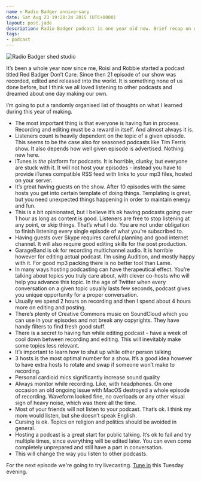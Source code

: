 ```yaml
---
name : Radio Badger anniversary
date: Sat Aug 23 19:28:24 2015 (UTC+0000)
layout: post.jade
description: Radio Badger podcast is one year old now. Brief recap on our fails and successes.
tags:
- podcast
---
```


<img src="/photos/radio-badger-studio.jpg" class="featured" alt="Radio Badger shed studio">

It’s been a whole year now since me, Roisi and Robbie started a podcast titled Red Badger Don’t Care. Since then 21 episode of our show was recorded, edited and released into the world. It is something none of us done before, but I think we all loved listening to other podcasts and dreamed about one day making our own.

I’m going to put a randomly organised list of thoughts on what I learned during this year of making.

* The most important thing is that everyone is having fun in process. Recording and editing must be a reward in itself. And almost always it is.
* Listeners count is heavily dependent on the topic of a given episode. This seems to be the case also for seasoned podcasts like Tim Ferris show. It also depends how well given episode is advertised. Nothing new here.
* iTunes is _the_ platform for podcasts. It is horrible, clunky, but everyone are stuck with it. It will not host your episodes - instead you have to provide iTunes compatible RSS feed with links to your mp3 files, hosted on your server.
* It’s great having guests on the show. After 10 episodes with the same hosts you get into certain template of doing things. Templating is great, but you need unexpected things happening in order to maintain energy and fun.
* This is a bit opinionated, but I believe it’s ok having podcasts going over 1 hour as long as content is good. Listeners are free to stop listening at any point, or skip things. That’s what I do. You are not under obligation to finish listening every single episode of what you’re subscribed to.
* Having guests over Skype requires careful planning and good internet channel. It will also require good editing skills for the post production.
* GarageBand is ok for recording multichannel audio. It is horrible however for editing actual podcast. I’m using Audition, and mostly happy with it. For good mp3 packing there is no better tool than Lame.
* In many ways hosting podcasting can have therapeutical effect. You’re talking about topics you truly care about, with clever co-hosts who will help you advance this topic. In the age of Twitter when every conversation on a given topic usually lasts few seconds, podcast gives you unique opportunity for a proper conversation.
* Usually we spend 2 hours on recording and then I spend about 4 hours more on editing and posting.
* There’s plenty of Creative Commons music on SoundCloud which you can use in your episodes and not break any copyrights. They have handy filters to find fresh good stuff.
* There is a secret to having fun while editing podcast - have a week of cool down between recording and editing. This will inevitably make some topics less relevant.
* It’s important to learn how to shut up while other person talking
* 3 hosts is the most optimal number for a show. It’s a good idea however to have extra hosts to rotate and swap if someone won’t make to recording.
* Personal cardioid mics significantly increase sound quality
* Always monitor while recording. Like, with headphones. On one occasion an old ongoing issue with MacOS destroyed a whole episode of recording. Waveform looked fine, no overloads or any other visual sign of heavy noise, which was there all the time.
* Most of your friends will not listen to your podcast. That’s ok. I think my mom would listen, but she doesn’t speak English.
* Cursing is ok. Topics on religion and politics should be avoided in general.
* Hosting a podcast is a great start for public talking. It’s ok to fail and try multiple times, since everything will be edited later. You can even come completely unprepared and still have a part in conversation.
* This will change the way you listen to other podcasts.

For the next episode we're going to try livecasting. [Tune in](http://www.youtube.com/watch?v=OT07pbCGEXQ) this Tuesday evening.
